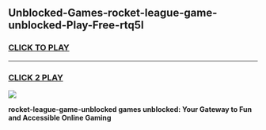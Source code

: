 
## Unblocked-Games-rocket-league-game-unblocked-Play-Free-rtq5l
<h3>
<a href="https://premium76.site?title=rocket-league-game-unblocked&ref=18A">CLICK TO PLAY</a></h3>
<hr>

<h3>
<a href="https://premium76.site?title=rocket-league-game-unblocked&ref=18A">CLICK 2 PLAY</a>
  
</h3>

<a href="https://premium76.site?title=rocket-league-game-unblocked&ref=18A"><img src="https://clearcache.store/games.png"></a>


**rocket-league-game-unblocked games unblocked: Your Gateway to Fun and Accessible Online Gaming**
